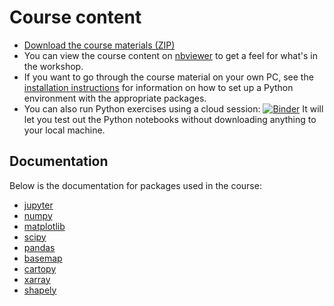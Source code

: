 # Course content

* [Download the course materials (ZIP)](https://github.com/ueapy/enveast_python_course_materials/archive/master.zip)
* You can view the course content on [nbviewer](http://nbviewer.jupyter.org/github/ueapy/enveast_python_course_materials/blob/master/index.ipynb) to get a feel for what's in the workshop.
* If you want to go through the course material on your own PC, see the [installation instructions](installation.md) for information on how to set up a Python environment with the appropriate packages.
* You can also run Python exercises using a cloud session: [![Binder](http://mybinder.org/badge.svg)](http://mybinder.org:/repo/ueapy/enveast_python_course_materials) It will let you test out the Python notebooks without downloading anything to your local machine.

## Documentation
Below is the documentation for packages used in the course:

* [jupyter](https://jupyter.readthedocs.io/en/latest/)
* [numpy](http://docs.scipy.org/doc/numpy/reference/)
* [matplotlib](http://matplotlib.org)
* [scipy](https://docs.scipy.org/doc/)
* [pandas](http://pandas.pydata.org/pandas-docs/stable/)
* [basemap](http://matplotlib.org/basemap/)
* [cartopy](http://scitools.org.uk/cartopy/docs/latest/index.html)
* [xarray](http://xarray.pydata.org/en/stable/index.html)
* [shapely](http://toblerity.org/shapely/manual.html)
